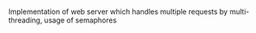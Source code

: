 Implementation of web server which handles multiple requests by multi-threading, usage of semaphores
